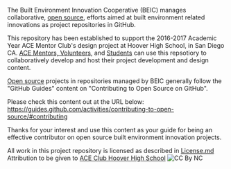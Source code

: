 The Built Environment Innovation Cooperative (BEIC) manages collaborative, [open source](https://en.wikipedia.org/wiki/Creative_Commons), efforts aimed at built environment related innovations as project repositories in GitHub. 

This repository has been established to support the 2016-2017 Academic Year ACE Mentor Club's design project at Hoover High School, in San Diego CA.  [ACE Mentors, Volunteers](http://www.acementor.org/mentors-volunteers/), and [Students](http://www.acementor.org/students/) can use this repsotiory to collaboratively develop and host their project development and design content.

[Open source](https://en.wikipedia.org/wiki/Creative_Commons) projects in repositories managed by BEIC generally follow the "GitHub Guides" content on "Contributing to Open Source on GitHub".

Please check this content out at the URL below:
https://guides.github.com/activities/contributing-to-open-source/#contributing

Thanks for your interest and use this content as your guide for being an effective contributor on open source built environment innovation projects.

All work in this project repository is licensed as described in [License.md](https://github.com/BEICBIM/2016-2017ACE_CA_SD_Hoover/blob/master/License.md)  Attribution to be given to [ACE Club Hoover High School](https://www.facebook.com/ACEHooverHS/)
![CC By NC](https://licensebuttons.net/l/by-nc/3.0/88x31.png)

